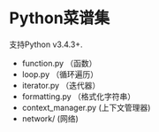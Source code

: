 # Python菜谱集
支持Python v3.4.3+.

- function.py （函数）
- loop.py （循环遍历）
- iterator.py （迭代器）
- formatting.py （格式化字符串）
- context_manager.py (上下文管理器)
- network/ (网络)
